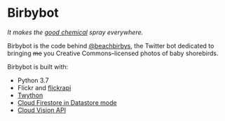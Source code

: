 # Birbybot
_It makes the [good chemical](https://lifestyle.clickhole.com/9-inspiring-photos-that-will-make-your-brain-spray-the-1825122796) spray everywhere._

Birbybot is the code behind [@beachbirbys](https://www.twitter.com/beachbirbys), the Twitter bot dedicated to bringing ~~me~~ you Creative Commons&ndash;licensed photos of baby shorebirds.

Birbybot is built with:

* Python 3.7
* Flickr and [flickrapi](https://pypi.org/project/flickrapi/)
* [Twython](https://pypi.org/project/twython/)
* [Cloud Firestore in Datastore mode](https://cloud.google.com/datastore/docs/quickstart)
* [Cloud Vision API](https://cloud.google.com/vision/docs/detecting-labels)
